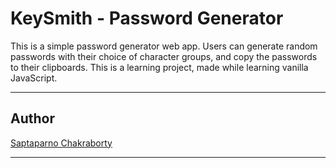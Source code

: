 # KeySmith - Password Generator

This is a simple password generator web app. Users can generate random passwords with their choice of character groups, and copy the passwords to their clipboards.
This is a learning project, made while learning vanilla JavaScript.

---

## Author

[Saptaparno Chakraborty](https://github.com/schak04)

---
